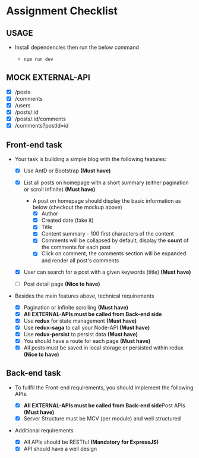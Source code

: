 # Assignment Checklist

## USAGE

- Install dependencies then run the below command

  - `npm run dev`

## MOCK EXTERNAL-API

- [x] /posts
- [x] /comments
- [x] /users
- [x] /posts/:id
- [x] /posts/:id/comments
- [x] /comments?postId=id

## Front-end task

- Your task is building a simple blog with the following features:

  - [x] Use AntD or Bootstrap **(Must have)**

  - [x] List all posts on homepage with a short summary (either pagination or scroll infinite) **(Must have)**

    - A post on homepage should display the basic information as below (checkout the mockup above)
      - [x] Author
      - [x] Created date (fake it)
      - [x] Title
      - [x] Content summary - 100 first characters of the content
      - [x] Comments will be collapsed by default, display the **count** of the comments for each post
      - [x] Click on comment, the comments section will be expanded and render all post's comments

  - [x] User can search for a post with a given keywords (title) **(Must have)**
  - [ ] Post detail page **(Nice to have)**

- Besides the main features above, technical requirements
  - [x] Pagination or infinite scrolling **(Must have)**
  - [x] **All EXTERNAL-APIs must be called from Back-end side**
  - [x] Use **redux** for state management **(Must have)**
  - [x] Use **redux-saga** to call your Node-API **(Must have)**
  - [x] Use **redux-persist** to persist data **(Must have)**
  - [x] You should have a route for each page **(Must have)**
  - [x] All posts must be saved in local storage or persisted within redux **(Nice to have)**

## Back-end task

- To fullfil the Front-end requirements, you should implement the following APIs.

  - [x] **All EXTERNAL-APIs must be called from Back-end side**Post APIs **(Must have)**
  - [x] Server Structure must be MCV (per module) and well structured

- Additional requirements
  - [x] All APIs should be RESTful **(Mandatory for ExpressJS)**
  - [x] API should have a well design
